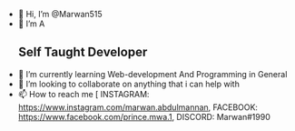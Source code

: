 - 👋 Hi, I’m @Marwan515
- 👀 I’m A <h2>Self Taught <b>Developer</b></h2>
- 🌱 I’m currently learning Web-development And Programming in General
- 💞️ I’m looking to collaborate on anything that i can help with
- 📫 How to reach me [ INSTAGRAM: https://www.instagram.com/marwan.abdulmannan, FACEBOOK: https://www.facebook.com/prince.mwa.1, DISCORD: Marwan#1990

<!---
Marwan515/Marwan515 is a ✨ special ✨ repository because its `README.md` (this file) appears on your GitHub profile.
You can click the Preview link to take a look at your changes.
--->
